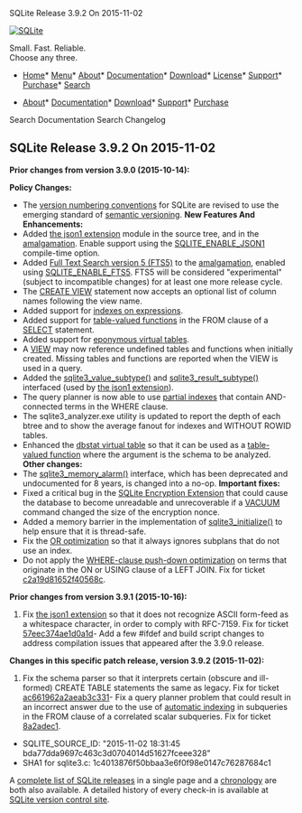 




SQLite Release 3\.9\.2 On 2015\-11\-02




[![SQLite](../images/sqlite370_banner.gif)](../index.html)


Small. Fast. Reliable.  
Choose any three.


* [Home](../index.html)* [Menu](javascript:void(0))* [About](../about.html)* [Documentation](../docs.html)* [Download](../download.html)* [License](../copyright.html)* [Support](../support.html)* [Purchase](../prosupport.html)* [Search](javascript:void(0))




* [About](../about.html)* [Documentation](../docs.html)* [Download](../download.html)* [Support](../support.html)* [Purchase](../prosupport.html)






Search Documentation
Search Changelog







## SQLite Release 3\.9\.2 On 2015\-11\-02

**Prior changes from version 3\.9\.0 (2015\-10\-14\):**


**Policy Changes:**
- The [version numbering conventions](../versionnumbers.html) for SQLite are revised to use the
 emerging standard of [semantic versioning](http://semver.org/).
**New Features And Enhancements:**
- Added [the json1 extension](../json1.html) module in the source tree, and in the [amalgamation](../amalgamation.html).
 Enable support using the [SQLITE\_ENABLE\_JSON1](../compile.html#enable_json1) compile\-time option.
- Added [Full Text Search version 5 (FTS5\)](../fts5.html) to the [amalgamation](../amalgamation.html), enabled
 using [SQLITE\_ENABLE\_FTS5](../compile.html#enable_fts5). FTS5 will be considered "experimental" (subject
 to incompatible changes) for at least one more release cycle.
- The [CREATE VIEW](../lang_createview.html) statement now accepts an optional list of
 column names following the view name.
- Added support for [indexes on expressions](../expridx.html).
- Added support for [table\-valued functions](../vtab.html#tabfunc2) in the FROM clause of a
 [SELECT](../lang_select.html) statement.
- Added support for [eponymous virtual tables](../vtab.html#epovtab).
- A [VIEW](../lang_createview.html) may now reference undefined tables and functions when
 initially created. Missing tables and functions are reported when
 the VIEW is used in a query.
- Added the [sqlite3\_value\_subtype()](../c3ref/value_subtype.html) and [sqlite3\_result\_subtype()](../c3ref/result_subtype.html)
 interfaced (used by [the json1 extension](../json1.html)).
- The query planner is now able to use [partial indexes](../partialindex.html) that contain
 AND\-connected terms in the WHERE clause.
- The sqlite3\_analyzer.exe utility is updated to report the depth of
 each btree and to show the average fanout for indexes and
 WITHOUT ROWID tables.
- Enhanced the [dbstat virtual table](../dbstat.html) so that it can be used as a
 [table\-valued function](../vtab.html#tabfunc2) where the argument is the schema to be
 analyzed.
**Other changes:**
- The [sqlite3\_memory\_alarm()](../c3ref/aggregate_count.html) interface, which has been deprecated and
 undocumented for 8 years, is changed into a no\-op.
**Important fixes:**
- Fixed a critical bug in the
 [SQLite Encryption Extension](https://www.sqlite.org/see/doc/trunk/www/readme.wiki) that
 could cause the database to become unreadable and unrecoverable if a [VACUUM](../lang_vacuum.html) command
 changed the size of the encryption nonce.
- Added a memory barrier in the implementation of
 [sqlite3\_initialize()](../c3ref/initialize.html) to help ensure that it is thread\-safe.
- Fix the [OR optimization](../optoverview.html#or_opt) so that it always ignores subplans that
 do not use an index.
- Do not apply the [WHERE\-clause push\-down optimization](../optoverview.html#pushdown) on terms that originate
 in the ON or USING clause of a LEFT JOIN. Fix for ticket
 [c2a19d81652f40568c](https://www.sqlite.org/src/info/c2a19d81652f40568c).




**Prior changes from version 3\.9\.1 (2015\-10\-16\):**


1. Fix [the json1 extension](../json1.html) so that it does not recognize ASCII form\-feed as a
 whitespace character, in order to comply with RFC\-7159\. Fix for ticket
 [57eec374ae1d0a1d](https://www.sqlite.org/src/info/57eec374ae1d0a1d)- Add a few \#ifdef and build script changes to address compilation issues that
 appeared after the 3\.9\.0 release.


**Changes in this specific patch release, version 3\.9\.2 (2015\-11\-02\):**


1. Fix the schema parser so that it interprets certain
 (obscure and ill\-formed)
 CREATE TABLE statements the same as legacy. Fix for ticket
 [ac661962a2aeab3c331](https://www.sqlite.org/src/info/ac661962a2aeab3c331)- Fix a query planner problem that could result in an incorrect
 answer due to the use of [automatic indexing](../optoverview.html#autoindex) in subqueries in
 the FROM clause of a correlated scalar subqueries. Fix for ticket
 [8a2adec1](https://www.sqlite.org/src/info/8a2adec1).

- SQLITE\_SOURCE\_ID: "2015\-11\-02 18:31:45 bda77dda9697c463c3d0704014d51627fceee328"
- SHA1 for sqlite3\.c: 1c4013876f50bbaa3e6f0f98e0147c76287684c1



A [complete list of SQLite releases](../changes.html)
 in a single page and a [chronology](../chronology.html) are both also available.
 A detailed history of every
 check\-in is available at
 [SQLite version control site](https://www.sqlite.org/src/timeline).






